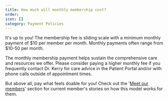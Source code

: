 ```yaml
---
title: How much will monthly membership cost?
order: 
icon: []
category: Payment Policies
---
```

It's up to you! The membership fee is sliding scale with a minimum monthly payment of $10 per member per month. Monthly payments often range from $10-50 per month.

The monthly membership payment helps sustain the comprehensive care and resources we offer. Please consider paying a higher monthly fee if you frequently contact Dr. Kerry for care advice in the Patient Portal and/or with phone calls outside of appointment times.

But above all, pay what feels doable for you! Check out the '[Meet our members](/membership#meet-some-of-our-community-members)' section for current member's stories on how this model works for them.